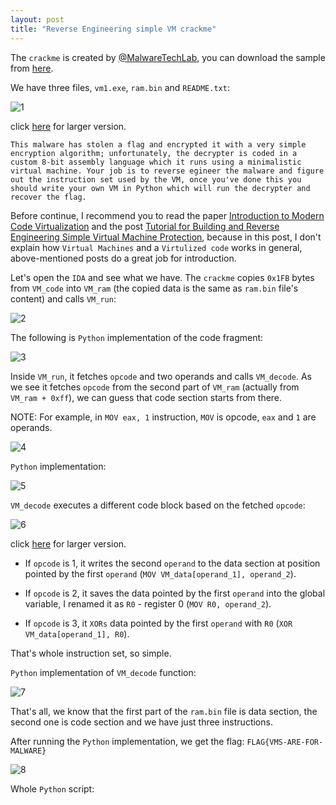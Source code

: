 ```yaml
---
layout: post
title: "Reverse Engineering simple VM crackme"
---
```


The `crackme` is created by [@MalwareTechLab](https://twitter.com/MalwareTechLab/status/1001545906066345984), you can download the sample from [here](http://malwaretech.com/downloads/vm1.zip).

We have three files, `vm1.exe`, `ram.bin` and `README.txt`:

![1](https://user-images.githubusercontent.com/16405698/40889213-8794298a-6752-11e8-8e66-b7420dfbeeea.PNG)

click [here](https://user-images.githubusercontent.com/16405698/40889213-8794298a-6752-11e8-8e66-b7420dfbeeea.PNG) for larger version.

`This malware has stolen a flag and encrypted it with a very simple encryption algorithm; unfortunately, the decrypter is coded in a custom 8-bit assembly language which it runs using a minimalistic virtual machine. Your job is to reverse egineer the malware and figure out the instruction set used by the VM, once you've done this you should write your own VM in Python which will run the decrypter and recover the flag.`

Before continue, I recommend you to read the paper [Introduction to Modern Code Virtualization](https://github.com/secrary/sources_from_secrary_posts/files/2066141/Introduction.to.Modern.Code.Virtualization.pdf) and the post [Tutorial for Building and Reverse Engineering Simple Virtual Machine Protection](https://resources.infosecinstitute.com/tutorial-building-reverse-engineering-simple-virtual-machine-protection/), because in this post, I don't explain how `Virtual Machines` and a `Virtulized code` works in general, above-mentioned posts do a great job for introduction.

Let's open the `IDA` and see what we have. The `crackme` copies `0x1FB` bytes from `VM_code` into `VM_ram` (the copied data is the same as `ram.bin` file's content) and calls `VM_run`:

![2](https://user-images.githubusercontent.com/16405698/40889215-87b7a680-6752-11e8-89ea-aa10801e5fbe.PNG)

The following is `Python` implementation of the code fragment:

![3](https://user-images.githubusercontent.com/16405698/40889216-87e06944-6752-11e8-97d5-043f71f88c25.PNG)

Inside `VM_run`, it fetches `opcode` and two operands and calls `VM_decode`. As we see it fetches `opcode` from the second part of `VM_ram` (actually from `VM_ram + 0xff`), we can guess that code section starts from there.

NOTE: For example, in `MOV eax, 1` instruction, `MOV` is opcode, `eax` and `1` are operands.

![4](https://user-images.githubusercontent.com/16405698/40889208-86d98c2e-6752-11e8-99b6-9906cb7670d5.PNG)

`Python` implementation:

![5](https://user-images.githubusercontent.com/16405698/40889209-8702352a-6752-11e8-8525-424be27a3a5c.PNG)

`VM_decode` executes a different code block based on the fetched `opcode`:

![6](https://user-images.githubusercontent.com/16405698/40889210-87256fae-6752-11e8-908e-ad4aa1138af0.PNG)

click [here](https://user-images.githubusercontent.com/16405698/40889210-87256fae-6752-11e8-908e-ad4aa1138af0.PNG) for larger version.

* If `opcode` is 1, it writes the second `operand` to the data section at position pointed by the first `operand` (`MOV VM_data[operand_1], operand_2`).

* If `opcode` is 2, it saves the data pointed by the first `operand` into the global variable, I renamed it as `R0` - register 0 (`MOV R0, operand_2`).

* If `opcode` is 3, it `XORs` data pointed by the first `operand` with `R0` (`XOR VM_data[operand_1], R0`).

That's whole instruction set, so simple.

`Python` implementation of `VM_decode` function:

![7](https://user-images.githubusercontent.com/16405698/40889211-874d8d72-6752-11e8-8298-9a14eba610d9.PNG)

That's all, we know that the first part of the `ram.bin` file is data section, the second one is code section and we have just three instructions.

After running the `Python` implementation, we get the flag: `FLAG{VMS-ARE-FOR-MALWARE}`

![8](https://user-images.githubusercontent.com/16405698/40889212-876fc608-6752-11e8-958d-29baed02afc9.PNG)

Whole `Python` script:

<script src="https://gist.github.com/secrary/0f043b80a106706bc88f928ba58e7793.js"></script>
